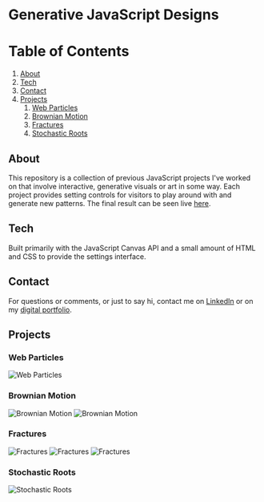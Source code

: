 # Generative JavaScript Designs

# Table of Contents
1. [About](#about)
2. [Tech](#tech)
3. [Contact](#contact)
4. [Projects](#projects)
    1. [Web Particles](#web-particles)
    2. [Brownian Motion](#brownian-motion)
    3. [Fractures](#fractures)
    4. [Stochastic Roots](#stochastic-roots)

## About

This repository is a collection of previous JavaScript projects I've worked on
that involve interactive, generative visuals or art in some way. Each project
provides setting controls for visitors to play around with and generate new
patterns. The final result can be seen live
[here](https://canvasprojects.imfast.io/index.html).

## Tech

Built primarily with the JavaScript Canvas API and a small amount of HTML and
CSS to provide the settings interface.

## Contact

For questions or comments, or just to say hi, contact me on
[LinkedIn](https://www.linkedin.com/in/austinmtheriot/) or on my
[digital portfolio](https://austintheriot.com/contact).

## Projects

### Web Particles
![Web Particles](previews/2.png)

### Brownian Motion
![Brownian Motion](previews/3.png) 
![Brownian Motion](previews/5.png) 

### Fractures
![Fractures](previews/1.jpg) 
![Fractures](previews/7.png) 
![Fractures](previews/9.png)


### Stochastic Roots
![Stochastic Roots](previews/8.png)
